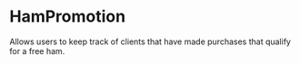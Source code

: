 # HamPromotion
Allows users to keep track of clients that have made purchases that qualify for a free ham.
